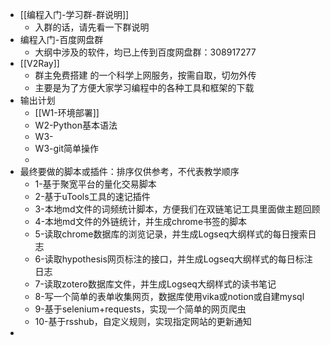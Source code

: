 - [[编程入门-学习群-群说明]]
	- 入群的话，请先看一下群说明
- 编程入门-百度网盘群
	- 大纲中涉及的软件，均已上传到百度网盘群：308917277
- [[V2Ray]]
	- 群主免费搭建 的一个科学上网服务，按需自取，切勿外传
	- 主要是为了方便大家学习编程中的各种工具和框架的下载
- 输出计划
	- [[W1-环境部署]]
	- W2-Python基本语法
	- W3-
	- W3-git简单操作
	-
- 最终要做的脚本或插件：排序仅供参考，不代表教学顺序
	- 1-基于聚宽平台的量化交易脚本
	- 2-基于uTools工具的速记插件
	- 3-本地md文件的词频统计脚本，方便我们在双链笔记工具里面做主题回顾
	- 4-本地md文件的外链统计，并生成chrome书签的脚本
	- 5-读取chrome数据库的浏览记录，并生成Logseq大纲样式的每日搜索日志
	- 6-读取hypothesis网页标注的接口，并生成Logseq大纲样式的每日标注日志
	- 7-读取zotero数据库文件，并生成Logseq大纲样式的读书笔记
	- 8-写一个简单的表单收集网页，数据库使用vika或notion或自建mysql
	- 9-基于selenium+requests，实现一个简单的网页爬虫
	- 10-基于rsshub，自定义规则，实现指定网站的更新通知
-